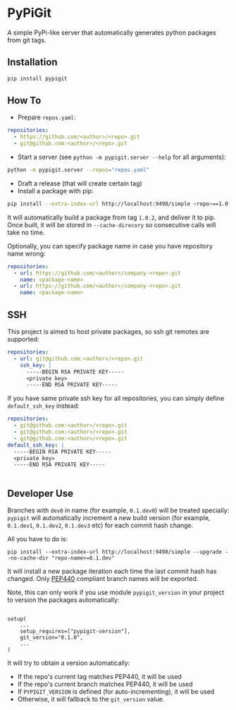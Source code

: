 PyPiGit
=======

A simple PyPi-like server that automatically generates python packages from git tags.

Installation
------------
```bash
pip install pypigit
```

How To
------

* Prepare `repos.yaml`:
```yaml
repositories:
  - https://github.com/<author>/<repo>.git
  - git@github.com:<author>/<repo>.git
```

* Start a server (see `python -m pypigit.server --help` for all arguments):
```bash
python -m pypigit.server --repos="repos.yaml"
```

* Draft a release (that will create certain tag)
* Install a package with pip:
```bash
pip install --extra-index-url http://localhost:9498/simple <repo>==1.0.2
```

It will automatically build a package from tag `1.0.2`, and deliver it to pip. Once
built, it will be stored in `--cache-direcory` so consecutive calls will take no time.

Optionally, you can specify package name in case you have repository name wrong:
```yaml
repositories:
  - url: https://github.com/<author>/company-<repo>.git
    name: <package-name>
  - url: https://github.com/<author>/company-<repo>.git
    name: <package-name>
```

SSH
---

This project is aimed to host private packages, so ssh git remotes are supported:
```yaml
repositories:
  - url: git@github.com:<author>/<repo>.git
    ssh_key: |
      -----BEGIN RSA PRIVATE KEY-----
      <private key>
      -----END RSA PRIVATE KEY-----
```
If you have same private ssh key for all repositories, you can simply define `default_ssh_key` instead:
```yaml
repositories:
  - git@github.com:<author>/<repo>.git
  - git@github.com:<author>/<repo>.git
  - git@github.com:<author>/<repo>.git
default_ssh_key: |
  -----BEGIN RSA PRIVATE KEY-----
  <private key>
  -----END RSA PRIVATE KEY-----
    
```

Developer Use
-------------

Branches with `dev0` in name (for example, `0.1.dev0`) will be treated specially: `pypigit` will automatically
increment a new build version (for example, `0.1.dev1`, `0.1.dev2`, `0.1.dev3` etc) for each commit hash change.

All you have to do is:

```
pip install --extra-index-url http://localhost:9498/simple --upgrade --no-cache-dir "repo-name>=0.1.dev"
```

It will install a new package iteration each time the last commit hash has changed.
Only [PEP440](https://www.python.org/dev/peps/pep-0440/) compliant branch names will be exported.


Note, this can only work if you use module `pypigit_version` in your project to 
version the packages automatically:

```

setup(
    ...
    setup_requires=["pypigit-version"],
    git_version="0.1.0",
    ...
)
```

It will try to obtain a version automatically:
* If the repo's current tag matches PEP440, it will be used
* If the repo's current branch matches PEP440, it will be used
* If `PYPIGIT_VERSION` is defined (for auto-incrementing), it will be used
* Otherwise, it will fallback to the `git_version` value.
